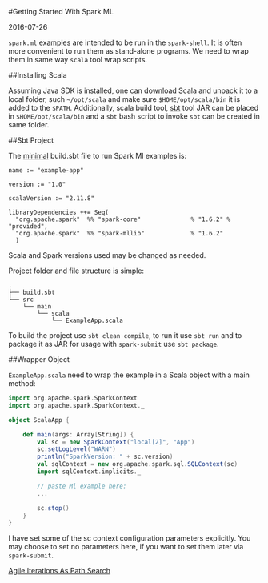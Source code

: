 #Getting Started With Spark ML

2016-07-26

<!--- tags: ml scala -->

`spark.ml` [examples](http://spark.apache.org/docs/latest/ml-guide.html#example-estimator-transformer-and-param) are intended to be run in the `spark-shell`. It is often more convenient to run them as stand-alone programs. We need to wrap them in same way `scala` tool wrap scripts.

##Installing Scala

Assuming Java SDK is installed, one can [download](http://www.scala-lang.org/download/) Scala and unpack it to a local folder, such `~/opt/scala` and make sure `$HOME/opt/scala/bin` it is added to the `$PATH`. Additionally, scala build tool, [sbt](http://www.scala-sbt.org/0.13/docs/Manual-Installation.html) tool JAR can be placed in `$HOME/opt/scala/bin` and a `sbt` bash script to invoke `sbt` can be created in same folder.

##Sbt Project

The [minimal](http://stackoverflow.com/questions/27438353/mllib-dependency-error) build.sbt file to run Spark Ml examples is:

```
name := "example-app"

version := "1.0"

scalaVersion := "2.11.8"

libraryDependencies ++= Seq(
  "org.apache.spark"  %% "spark-core"              % "1.6.2" % "provided",
  "org.apache.spark"  %% "spark-mllib"             % "1.6.2"
  )
```

Scala and Spark versions used may be changed as needed.

Project folder and file structure is simple:

```
.
├── build.sbt
└── src
    └── main
        └── scala
            └── ExampleApp.scala
```

To build the project use `sbt clean compile`, to run it use `sbt run` and to package it as JAR for usage with `spark-submit` use `sbt package`.

##Wrapper Object

`ExampleApp.scala` need to wrap the example in a Scala object with a main method:

```scala
import org.apache.spark.SparkContext
import org.apache.spark.SparkContext._

object ScalaApp {

    def main(args: Array[String]) {
        val sc = new SparkContext("local[2]", "App")
        sc.setLogLevel("WARN")
        println("SparkVersion: " + sc.version)
        val sqlContext = new org.apache.spark.sql.SQLContext(sc)
        import sqlContext.implicits._

        // paste Ml example here:
        ...

        sc.stop()
    }
}
```

I have set some of the sc context configuration parameters explicitly. You may choose to set no parameters here, if you want to set them later via `spark-submit`.

<ins class='nfooter'><a rel='next' id='fnext' href='#blog/2016/2016-07-14-Agile-Iterations-As-Path-Search.md'>Agile Iterations As Path Search</a></ins>
